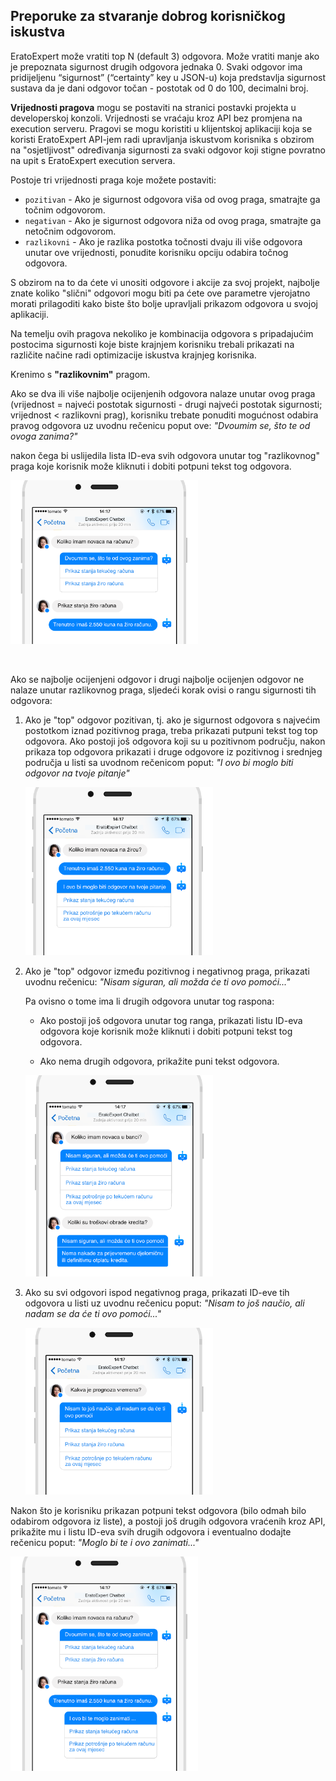 ## Preporuke za stvaranje dobrog korisničkog iskustva

EratoExpert može vratiti top N (default 3) odgovora. Može vratiti manje ako je prepoznata sigurnost drugih odgovora jednaka 0.
Svaki odgovor ima pridijeljenu “sigurnost” (“certainty” key u JSON-u) koja predstavlja sigurnost sustava da je dani odgovor točan - postotak od 0 do 100, decimalni broj.

**Vrijednosti pragova** mogu se postaviti na stranici postavki projekta u developerskoj konzoli. Vrijednosti se vraćaju kroz API bez promjena na execution serveru.
Pragovi se mogu koristiti u klijentskoj aplikaciji koja se koristi EratoExpert API-jem radi upravljanja iskustvom korisnika s obzirom na "osjetljivost" određivanja sigurnosti za svaki odgovor koji stigne povratno na upit s EratoExpert execution servera.

Postoje tri vrijednosti praga koje možete postaviti:

 * `pozitivan` - Ako je sigurnost odgovora viša od ovog praga, smatrajte ga točnim odgovorom.
 * `negativan` - Ako je sigurnost odgovora niža od ovog praga, smatrajte ga netočnim odgovorom.
 * `razlikovni` - Ako je razlika postotka točnosti dvaju ili više odgovora unutar ove vrijednosti, ponudite korisniku opciju odabira točnog odgovora.

S obzirom na to da ćete vi unositi odgovore i akcije za svoj projekt, najbolje znate koliko "slični" odgovori mogu biti pa ćete ove parametre vjerojatno morati prilagoditi kako biste što bolje upravljali prikazom odgovora u svojoj aplikaciji.

Na temelju ovih pragova nekoliko je kombinacija odgovora s pripadajućim postocima sigurnosti koje biste krajnjem korisniku trebali prikazati na različite načine radi optimizacije iskustva krajnjeg korisnika.

Krenimo s **"razlikovnim"** pragom.

Ako se dva ili više najbolje ocijenjenih odgovora nalaze unutar ovog praga (vrijednost = najveći postotak sigurnosti - drugi najveći postotak sigurnosti; vrijednost < razlikovni prag), korisniku trebate ponuditi mogućnost odabira pravog odgovora uz uvodnu rečenicu poput ove: 
*"Dvoumim se, što te od ovoga zanima?"*

nakon čega bi uslijedila lista ID-eva svih odgovora unutar tog "razlikovnog" praga koje korisnik može kliknuti i dobiti potpuni tekst tog odgovora.

<img src="../images/knowledge_guidelines/differential.png" width="300">

&nbsp;

Ako se najbolje ocijenjeni odgovor i drugi najbolje ocijenjen odgovor ne nalaze unutar razlikovnog praga, sljedeći korak ovisi o rangu sigurnosti tih odgovora:

 1. Ako je "top" odgovor pozitivan, tj. ako je sigurnost odgovora s najvećim postotkom iznad pozitivnog praga, treba prikazati putpuni tekst tog top odgovora. 
    Ako postoji još odgovora koji su u pozitivnom području, nakon prikaza top odgovora prikazati i druge odgovore iz pozitivnog i srednjeg područja u listi sa uvodnom rečenicom poput:
    *"I ovo bi moglo biti odgovor na tvoje pitanje"*
    
    <img src="../images/knowledge_guidelines/best_with_others.png" width="300">           

 2. Ako je "top" odgovor između pozitivnog i negativnog praga, prikazati uvodnu rečenicu:
    *"Nisam siguran, ali možda će ti ovo pomoći..."*
    
    Pa ovisno o tome ima li drugih odgovora unutar tog raspona:

    * Ako postoji još odgovora unutar tog ranga, prikazati listu ID-eva odgovora koje korisnik može kliknuti i dobiti potpuni tekst tog odgovora.

    * Ako nema drugih odgovora, prikažite puni tekst odgovora.

    <img src="../images/knowledge_guidelines/uncertain.png" width="300">

 3. Ako su svi odgovori ispod negativnog praga, prikazati ID-eve tih odgovora u listi uz uvodnu rečenicu poput:
    *"Nisam to još naučio, ali nadam se da će ti ovo pomoći..."*

    <img src="../images/knowledge_guidelines/unknown.png" width="300">

Nakon što je korisniku prikazan potpuni tekst odgovora (bilo odmah bilo odabirom odgovora iz liste), a postoji još drugih odgovora vraćenih kroz API, prikažite mu i listu ID-eva svih drugih odgovora i eventualno dodajte rečenicu poput:
   *"Moglo bi te i ovo zanimati..."*

   <img src="../images/knowledge_guidelines/show_more.png" width="300">


<!-- Repetitive ... ? -->


